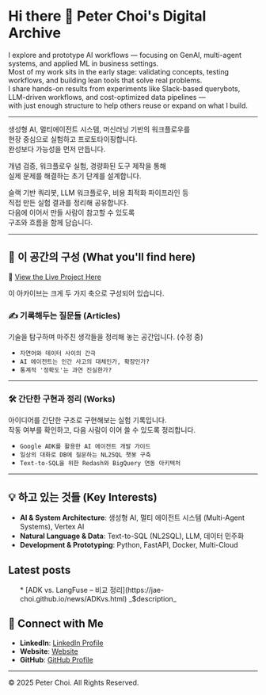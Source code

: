 # Hi there 👋 Peter Choi's Digital Archive

I explore and prototype AI workflows — focusing on GenAI, multi-agent systems, and applied ML in business settings.  
Most of my work sits in the early stage: validating concepts, testing workflows, and building lean tools that solve real problems.  
I share hands-on results from experiments like Slack-based querybots, LLM-driven workflows, and cost-optimized data pipelines —  
with just enough structure to help others reuse or expand on what I build.

---

생성형 AI, 멀티에이전트 시스템, 머신러닝 기반의 워크플로우를  
현장 중심으로 실험하고 프로토타이핑합니다.  
완성보다 가능성을 먼저 만듭니다.  

개념 검증, 워크플로우 실험, 경량화된 도구 제작을 통해  
실제 문제를 해결하는 초기 단계를 설계합니다.  

슬랙 기반 쿼리봇, LLM 워크플로우, 비용 최적화 파이프라인 등  
직접 만든 실험 결과를 정리해 공유합니다.  
다음에 이어서 만들 사람이 참고할 수 있도록  
구조와 흐름을 함께 담습니다.

---

## 🧭 이 공간의 구성 (What you'll find here)  
🔗 [View the Live Project Here](https://jae-choi.github.io/news/)  

이 아카이브는 크게 두 가지 축으로 구성되어 있습니다.

### ✍️ 기록해두는 질문들 (Articles)  
기술을 탐구하며 마주친 생각들을 정리해 놓는 공간입니다. (수정 중)

- `자연어와 데이터 사이의 간극`  
- `AI 에이전트는 인간 사고의 대체인가, 확장인가?`  
- `통계적 '정확도'는 과연 진실한가?`

---

### 🛠️ 간단한 구현과 정리 (Works)  
아이디어를 간단한 구조로 구현해보는 실험 기록입니다.  
작동 여부를 확인하고, 다음 사람이 이어 쓸 수 있도록 정리합니다.

- `Google ADK를 활용한 AI 에이전트 개발 가이드`  
- `일상의 대화로 DB에 질문하는 NL2SQL 챗봇 구축`  
- `Text-to-SQL을 위한 Redash와 BigQuery 연동 아키텍처`

---

## 💡 하고 있는 것들 (Key Interests)

- **AI & System Architecture**: 생성형 AI, 멀티 에이전트 시스템 (Multi-Agent Systems), Vertex AI  
- **Natural Language & Data**: Text-to-SQL (NL2SQL), LLM, 데이터 민주화  
- **Development & Prototyping**: Python, FastAPI, Docker, Multi-Cloud

## Latest posts
<ul>
<!-- posts:START -->* [ADK vs. LangFuse – 비교 정리](https://jae-choi.github.io/news/ADKvs.html) _$description_<!-- posts:END -->
</ul>



## 🤝 Connect with Me

- **LinkedIn**: [LinkedIn Profile](https://www.linkedin.com/in/jaeeun-choi-a660b718b/)  
- **Website**: [Website](https://jae-choi.github.io/news/)  
- **GitHub**: [GitHub Profile](https://github.com/jae-choi)

---

© 2025 Peter Choi. All Rights Reserved.

